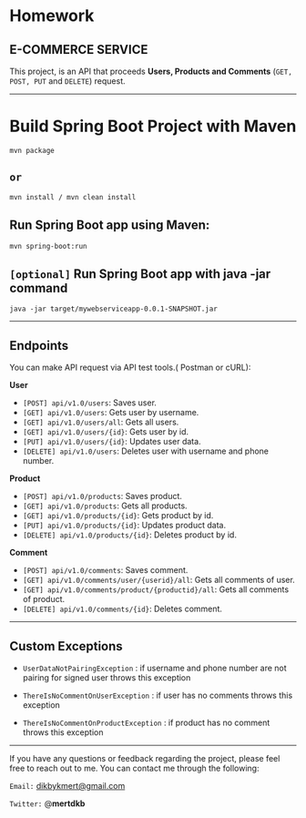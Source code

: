 # Homework

## E-COMMERCE SERVICE

This project, is an API that proceeds **Users, Products and Comments** (`GET, POST, PUT` and `DELETE`) request.

---
# Build Spring Boot Project with Maven
    mvn package
## `or`
    mvn install / mvn clean install
## Run Spring Boot app using Maven:
    mvn spring-boot:run
## `[optional]` Run Spring Boot app with java -jar command
    java -jar target/mywebserviceapp-0.0.1-SNAPSHOT.jar

---
## Endpoints

 You can make API request via API test tools.( Postman or cURL):

**User**
- `[POST] api/v1.0/users`: Saves user. 
- `[GET] api/v1.0/users`: Gets user by username.
- `[GET] api/v1.0/users/all`: Gets all users.
- `[GET] api/v1.0/users/{id}`: Gets user by id.
- `[PUT] api/v1.0/users/{id}`: Updates user data.
- `[DELETE] api/v1.0/users`: Deletes user with username and phone number.
  
**Product**
- `[POST] api/v1.0/products`: Saves product. 
- `[GET] api/v1.0/products`: Gets all products.
- `[GET] api/v1.0/products/{id}`: Gets product by id.
- `[PUT] api/v1.0/products/{id}`: Updates product data.
- `[DELETE] api/v1.0/products/{id}`: Deletes product by id.

**Comment**
- `[POST] api/v1.0/comments`: Saves comment. 
- `[GET] api/v1.0/comments/user/{userid}/all`: Gets all comments of user.
- `[GET] api/v1.0/comments/product/{productid}/all`: Gets all comments of product.
- `[DELETE] api/v1.0/comments/{id}`: Deletes comment.
  
****
## Custom Exceptions

- `UserDataNotPairingException` : if username and phone number are not pairing for signed user throws this exception

- `ThereIsNoCommentOnUserException` : if user has no comments throws this exception

- `ThereIsNoCommentOnProductException` : if product has no comment throws this exception

---
If you have any questions or feedback regarding the project, please feel free to reach out to me. You can contact me through the following:

`Email:` dikbykmert@gmail.com

`Twitter:` @**mertdkb**